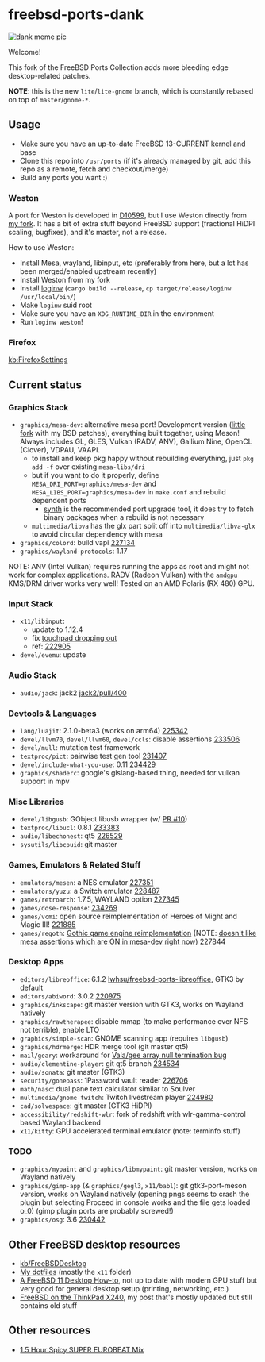 # freebsd-ports-dank

![dank meme pic](https://unrelentingtech.s3.dualstack.eu-west-1.amazonaws.com/dankbsd.jpg?1)

Welcome!

This fork of the FreeBSD Ports Collection adds more bleeding edge desktop-related patches.

**NOTE**: this is the new `lite`/`lite-gnome` branch, which is constantly rebased on top of `master`/`gnome-*`.

## Usage

- Make sure you have an up-to-date FreeBSD 13-CURRENT kernel and base
- Clone this repo into `/usr/ports` (if it's already managed by git, add this repo as a remote, fetch and checkout/merge)
- Build any ports you want :)

### Weston

A port for Weston is developed in [D10599](https://reviews.freebsd.org/D10599), but I use Weston directly from [my fork](https://github.com/myfreeweb/weston/commits/master).
It has a bit of extra stuff beyond FreeBSD support (fractional HiDPI scaling, bugfixes), and it's master, not a release.

How to use Weston:

- Install Mesa, wayland, libinput, etc (preferably from here, but a lot has been merged/enabled upstream recently)
- Install Weston from my fork
- Install [loginw](https://github.com/myfreeweb/loginw) (`cargo build --release`, `cp target/release/loginw /usr/local/bin/`)
- Make `loginw` suid root
- Make sure you have an `XDG_RUNTIME_DIR` in the environment
- Run `loginw weston`!

### Firefox

[kb:FirefoxSettings](https://unrelenting.technology/kb/FirefoxSettings)

## Current status

### Graphics Stack

- `graphics/mesa-dev`: alternative mesa port! Development version ([little fork](https://github.com/myfreeweb/mesa) with my BSD patches), everything built together, using Meson! Always includes GL, GLES, Vulkan (RADV, ANV), Gallium Nine, OpenCL (Clover), VDPAU, VAAPI.
	- to install and keep pkg happy without rebuilding everything, just `pkg add -f` over existing `mesa-libs/dri`
	- but if you want to do it properly, define `MESA_DRI_PORT=graphics/mesa-dev` and `MESA_LIBS_PORT=graphics/mesa-dev` in `make.conf` and rebuild dependent ports
		- [synth](https://github.com/jrmarino/synth) is the recommended port upgrade tool, it does try to fetch binary packages when a rebuild is not necessary
	- `multimedia/libva` has the glx part split off into `multimedia/libva-glx` to avoid circular dependency with mesa
- `graphics/colord`: build vapi [227134](https://bugs.freebsd.org/bugzilla/show_bug.cgi?id=227134)
- `graphics/wayland-protocols`: 1.17

NOTE: ANV (Intel Vulkan) requires running the apps as root and might not work for complex applications.
RADV (Radeon Vulkan) with the `amdgpu` KMS/DRM driver works very well!
Tested on an AMD Polaris (RX 480) GPU.

### Input Stack

- `x11/libinput`:
  - update to 1.12.4
  - fix [touchpad dropping out](https://blog.grem.de/pages/t470s.html)
  - ref: [222905](https://bugs.freebsd.org/bugzilla/show_bug.cgi?id=222905)
- `devel/evemu`: update

### Audio Stack

- `audio/jack`: jack2 [jack2/pull/400](https://github.com/jackaudio/jack2/pull/400)

### Devtools & Languages

- `lang/luajit`: 2.1.0-beta3 (works on arm64) [225342](https://bugs.freebsd.org/bugzilla/show_bug.cgi?id=225342)
- `devel/llvm70`, `devel/llvm60`, `devel/ccls`: disable assertions [233506](https://bugs.freebsd.org/bugzilla/show_bug.cgi?id=233506)
- `devel/mull`: mutation test framework
- `textproc/pict`: pairwise test gen tool [231407](https://bugs.freebsd.org/bugzilla/show_bug.cgi?id=231407)
- `devel/include-what-you-use`: 0.11 [234429](https://bugs.freebsd.org/bugzilla/show_bug.cgi?id=234429)
- `graphics/shaderc`: google's glslang-based thing, needed for vulkan support in mpv

### Misc Libraries

- `devel/libgusb`: GObject libusb wrapper (w/ [PR #10](https://github.com/hughsie/libgusb/pull/10))
- `textproc/libucl`: 0.8.1 [233383](https://bugs.freebsd.org/bugzilla/show_bug.cgi?id=233383)
- `audio/libechonest`: qt5 [226529](https://bugs.freebsd.org/bugzilla/show_bug.cgi?id=226529)
- `sysutils/libcpuid`: git master

### Games, Emulators & Related Stuff

- `emulators/mesen`: a NES emulator [227351](https://bugs.freebsd.org/bugzilla/show_bug.cgi?id=227351)
- `emulators/yuzu`: a Switch emulator [228487](https://bugs.freebsd.org/bugzilla/show_bug.cgi?id=228487)
- `games/retroarch`: 1.7.5, WAYLAND option [227345](https://bugs.freebsd.org/bugzilla/show_bug.cgi?id=227345)
- `games/dose-response`: [234269](https://bugs.freebsd.org/bugzilla/show_bug.cgi?id=234269)
- `games/vcmi`: open source reimplementation of Heroes of Might and Magic III! [221885](https://bugs.freebsd.org/bugzilla/show_bug.cgi?id=221885)
- `games/regoth`: [Gothic game engine reimplementation](https://github.com/REGoth-project/REGoth) (NOTE: [doesn't like mesa assertions which are ON in mesa-dev right now](https://bugs.archlinux.org/task/58218)) [227844](https://bugs.freebsd.org/bugzilla/show_bug.cgi?id=227844)

### Desktop Apps

- `editors/libreoffice`: 6.1.2 [lwhsu/freebsd-ports-libreoffice](https://github.com/lwhsu/freebsd-ports-libreoffice), GTK3 by default
- `editors/abiword`: 3.0.2 [220975](https://bugs.freebsd.org/bugzilla/show_bug.cgi?id=220975)
- `graphics/inkscape`: git master version with GTK3, works on Wayland natively
- `graphics/rawtherapee`: disable mmap (to make performance over NFS not terrible), enable LTO
- `graphics/simple-scan`: GNOME scanning app (requires `libgusb`)
- `graphics/hdrmerge`: HDR merge tool (git master qt5)
- `mail/geary`: workaround for [Vala/gee array null termination bug](https://bugzilla.gnome.org/show_bug.cgi?id=794731)
- `audio/clementine-player`: git qt5 branch [234534](https://bugs.freebsd.org/bugzilla/show_bug.cgi?id=234534)
- `audio/sonata`: git master (GTK3)
- `security/gonepass`: 1Password vault reader [226706](https://bugs.freebsd.org/bugzilla/show_bug.cgi?id=226706)
- `math/nasc`: dual pane text calculator similar to Soulver
- `multimedia/gnome-twitch`: Twitch livestream player [224980](https://bugs.freebsd.org/bugzilla/show_bug.cgi?id=224980)
- `cad/solvespace`: git master (GTK3 HiDPI)
- `accessibility/redshift-wlr`: fork of redshift with wlr-gamma-control based Wayland backend
- `x11/kitty`: GPU accelerated terminal emulator (note: terminfo stuff)

### TODO

- `graphics/mypaint` and `graphics/libmypaint`: git master version, works on Wayland natively
- `graphics/gimp-app` (& `graphics/gegl3`, `x11/babl`): git gtk3-port-meson version, works on Wayland natively (opening pngs seems to crash the plugin but selecting Proceed in console works and the file gets loaded o_0) (gimp plugin ports are probably screwed!)
- `graphics/osg`: 3.6 [230442](https://bugs.freebsd.org/bugzilla/show_bug.cgi?id=230442)

## Other FreeBSD desktop resources

- [kb/FreeBSDDesktop](https://unrelenting.technology/kb/FreeBSDDesktop)
- [My dotfiles](https://github.com/myfreeweb/dotfiles) (mostly the `x11` folder)
- [A FreeBSD 11 Desktop How-to](https://cooltrainer.org/a-freebsd-desktop-howto/), not up to date with modern GPU stuff but very good for general desktop setup (printing, networking, etc.)
- [FreeBSD on the ThinkPad X240](https://unrelenting.technology/articles/freebsd-on-the-thinkpad-x240), my post that's mostly updated but still contains old stuff

## Other resources

- [1.5 Hour Spicy SUPER EUROBEAT Mix](https://www.youtube.com/watch?v=6ftCIfHwqtg)
